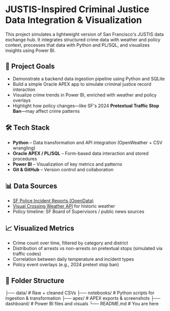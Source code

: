 # JUSTIS-Inspired Criminal Justice Data Integration & Visualization

This project simulates a lightweight version of San Francisco's JUSTIS data exchange hub. It integrates structured crime data with weather and policy context, processes that data with Python and PL/SQL, and visualizes insights using Power BI.

## 🚀 Project Goals

* Demonstrate a backend data ingestion pipeline using Python and SQLite
* Build a simple Oracle APEX app to simulate criminal justice record interaction
* Visualize crime trends in Power BI, enriched with weather and policy overlays
* Highlight how policy changes—like SF's 2024 **Pretextual Traffic Stop Ban**—may affect crime patterns

## 🛠️ Tech Stack

* **Python** – Data transformation and API integration (OpenWeather + CSV wrangling)
* **Oracle APEX / PL/SQL** – Form-based data interaction and stored procedures
* **Power BI** – Visualization of key metrics and patterns
* **Git & GitHub** – Version control and collaboration

## 📊 Data Sources

* [SF Police Incident Reports (OpenData)](https://data.sfgov.org/Public-Safety/Police-Department-Incident-Reports-2018-to-Present)
* [Visual Crossing Weather API](https://www.visualcrossing.com/weather-api) for historic weather
* Policy timeline: SF Board of Supervisors / public news sources

## 📈 Visualized Metrics

* Crime count over time, filtered by category and district
* Distribution of arrests vs non-arrests on pretextual stops (simulated via traffic codes)
* Correlation between daily temperature and incident types
* Policy event overlays (e.g., 2024 pretext stop ban)

## 📂 Folder Structure

├── data/ # Raw + cleaned CSVs
├── notebooks/ # Python scripts for ingestion & transformation
├── apex/ # APEX exports & screenshots
├── dashboard/ # Power BI files and visuals
└── README.md # You are here